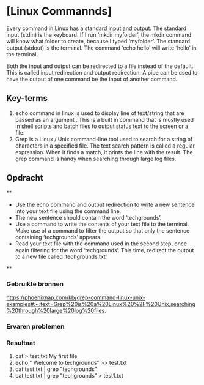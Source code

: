 # [Linux Commannds]
Every command in Linux has a standard input and output.
The standard input (stdin) is the keyboard. If I run ‘mkdir myfolder’, the mkdir command will know what folder to create, because I typed ‘myfolder’.
The standard output (stdout) is the terminal. The command ‘echo hello’ will write ‘hello’ in the terminal.

Both the input and output can be redirected to a file instead of the default. This is called input redirection and output redirection. 
A pipe can be used to have the output of one command be the input of another command.

## Key-terms
1. echo command in linux is used to display line of text/string that are passed as an argument . This is a built in command that is mostly used in shell scripts and batch files to output status text to the screen or a file.
2. Grep is a Linux / Unix command-line tool used to search for a string of characters in a specified file. The text search pattern is called a regular expression. When it finds a match, it prints the line with the result. The grep command is handy when searching through large log files.
## Opdracht
**

- Use the echo command and output redirection to write a new sentence into your text file using the command line. 
- The new sentence should contain the word ‘techgrounds’.
- Use a command to write the contents of your text file to the terminal. Make use of a command to filter the output so that only the sentence containing ‘techgrounds’ appears.
- Read your text file with the command used in the second step, once again filtering for the word ‘techgrounds’. This time, redirect the output to a new file called ‘techgrounds.txt’.




**
### Gebruikte bronnen
https://phoenixnap.com/kb/grep-command-linux-unix-examples#:~:text=Grep%20is%20a%20Linux%20%2F%20Unix,searching%20through%20large%20log%20files.

### Ervaren problemen


### Resultaat
1. cat > test.txt
My first file
2. echo " Welcome to techgrounds" >> test.txt
3. cat test.txt | grep "techgrounds"
4. cat test.txt | grep "techgrounds" > test1.txt
